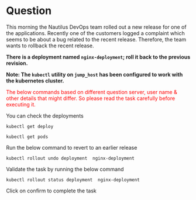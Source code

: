 # Question
This morning the Nautilus DevOps team rolled out a new release for one of the applications. Recently one of the customers logged a complaint which seems to be about a bug related to the recent release. Therefore, the team wants to rollback the recent release.

**There is a deployment named `nginx-deployment`; roll it back to the previous revision.**

**Note: The `kubectl` utility on `jump_host` has been configured to work with the kubernetes cluster.**

<span style="color: red;">The below commands based on different question server, user name & other details that might differ. So please read the task carefully before executing it. </span>

You can check the deployments
```
kubectl get deploy
```
```
kubectl get pods
```
Run the below command to revert to an earlier release
```
kubectl rollout undo deployment  nginx-deployment
```

Validate the task by running the below command

```
kubectl rollout status deployment  nginx-deployment
```
Click on confirm to complete the task
